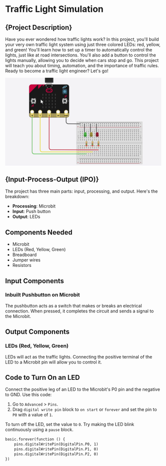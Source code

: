 # Traffic Light Simulation

## {Project Description}

Have you ever wondered how traffic lights work? In this project, you'll build your very own
 traffic light system using just three colored LEDs: red, yellow, and green! You'll learn how 
 to set up a timer to automatically control the lights, just like at road intersections. 
 You'll also add a button to control the lights manually, allowing you to decide when cars 
 stop and go. This project will teach you about timing, automation, and the importance of 
 traffic rules. Ready to become a traffic light engineer? Let's go!

![Traffic light output](https://github.com/Dinoopdas/traffic_light/blob/master/images/traffic%20light%20manual%20gif.gif?raw=true)


## {Input-Process-Output (IPO)}


The project has three main parts: input, processing, and output. Here's the breakdown:
- **Processing**: Microbit
- **Input**: Push button
- **Output**: LEDs

## Components Needed
- Microbit
- LEDs (Red, Yellow, Green)
- Breadboard
- Jumper wires
- Resistors

## Input Components
### Inbuilt Pushbutton on Microbit
The pushbutton acts as a switch that makes or breaks an electrical connection. When pressed, it completes the circuit and sends a signal to the Microbit.

## Output Components
### LEDs (Red, Yellow, Green)
LEDs will act as the traffic lights. Connecting the positive terminal of the LED to a Microbit pin will allow you to control it.

## Code to Turn On an LED
Connect the positive leg of an LED to the Microbit's P0 pin and the negative to GND. Use this code:
1. Go to `Advanced` > `Pins`.
2. Drag `digital write pin` block to `on start` or `forever` and set the pin to `P0` with a value of `1`.

To turn off the LED, set the value to `0`. Try making the LED blink continuously using a `pause` block.

```blocks
basic.forever(function () {
    pins.digitalWritePin(DigitalPin.P0, 1)
    pins.digitalWritePin(DigitalPin.P1, 0)
    pins.digitalWritePin(DigitalPin.P2, 0)
})
```
